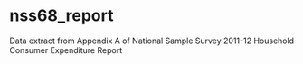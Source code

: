 # nss68_report
Data extract from Appendix A of National Sample Survey 2011-12 Household Consumer Expenditure Report
